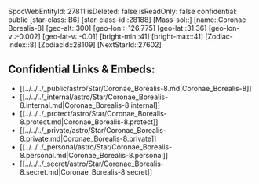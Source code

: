 ﻿---
location: [31.36,-126.775,300]
type: Star
tags:
- astro/Star

---
SpocWebEntityId: 27811
isDeleted: false
isReadOnly: false
confidential: public
[star-class::B6]
[star-class-id::28188]
[Mass-sol::]
[name::Coronae Borealis-8]
[geo-alt::300]
[geo-lon::-126.775]
[geo-lat::31.36]
[geo-lon-v::-0.002]
[geo-lat-v::-0.01]
[bright-min::41]
[bright-max::41]
[Zodiac-index::8]
[ZodiacId::28109]
[NextStarId::27602]



## Confidential Links & Embeds: 
- [[../../../_public/astro/Star/Coronae_Borealis-8.md|Coronae_Borealis-8]] 
- [[../../../_internal/astro/Star/Coronae_Borealis-8.internal.md|Coronae_Borealis-8.internal]] 
- [[../../../_protect/astro/Star/Coronae_Borealis-8.protect.md|Coronae_Borealis-8.protect]] 
- [[../../../_private/astro/Star/Coronae_Borealis-8.private.md|Coronae_Borealis-8.private]] 
- [[../../../_personal/astro/Star/Coronae_Borealis-8.personal.md|Coronae_Borealis-8.personal]] 
- [[../../../_secret/astro/Star/Coronae_Borealis-8.secret.md|Coronae_Borealis-8.secret]]

